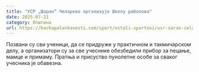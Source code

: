 ```yaml
---
title: "УСР „Шаран“ Челарево организује Школу риболова"
date: 2025-07-21
category: Општина
url: https://backapalankavesti.com/sport/ostali-sportovi/usr-saran-celarevo-organizuje-skolu-ribolova/
---
```


Позвани су сви ученици, да се придруже у практичном и такмичарском делу, а организатори су за све учеснике обезбедили прибор за пецање, мамце и примаму. Пратња и присуство пунолетне особе за сваког учесника је обавезна.
